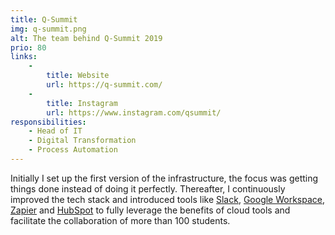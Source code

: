 ```yaml
---
title: Q-Summit
img: q-summit.png
alt: The team behind Q-Summit 2019
prio: 80
links:
    -
        title: Website
        url: https://q-summit.com/
    -
        title: Instagram
        url: https://www.instagram.com/qsummit/
responsibilities:
    - Head of IT
    - Digital Transformation
    - Process Automation
---
```


Initially I set up the first version of the infrastructure, the focus was getting things done instead of doing it perfectly. Thereafter, I continuously improved the tech stack and introduced tools like [Slack](https://slack.com/), [Google Workspace](https://workspace.google.com/), [Zapier](https://zapier.com/) and [HubSpot](https://www.hubspot.com/) to fully leverage the benefits of cloud tools and facilitate the collaboration of more than 100 students.
